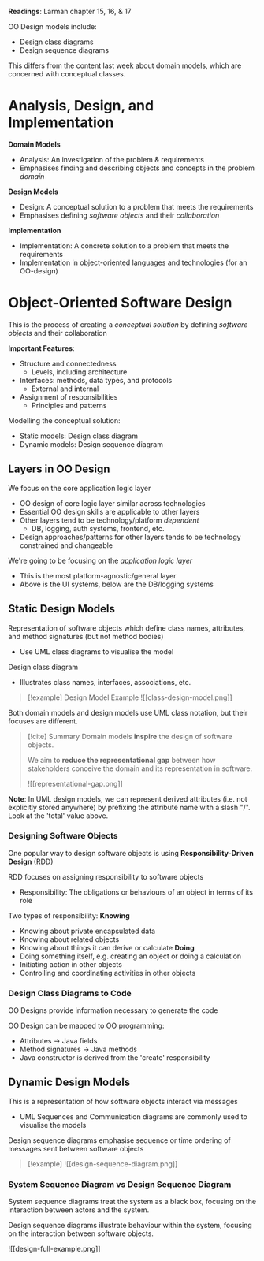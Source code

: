 **Readings**: Larman chapter 15, 16, & 17

OO Design models include:
- Design class diagrams
- Design sequence diagrams

This differs from the content last week about domain models, which are concerned with conceptual classes.

# Analysis, Design, and Implementation

**Domain Models**
- Analysis: An investigation of the problem & requirements
- Emphasises finding and describing objects and concepts in the problem *domain*

**Design Models**
- Design: A conceptual solution to a problem that meets the requirements
- Emphasises defining *software objects* and their *collaboration*

**Implementation**
- Implementation: A concrete solution to a problem that meets the requirements
- Implementation in object-oriented languages and technologies (for an OO-design)


# Object-Oriented Software Design
This is the process of creating a *conceptual solution* by defining *software objects* and their collaboration

**Important Features**:
- Structure and connectedness
	- Levels, including architecture
- Interfaces: methods, data types, and protocols
	- External and internal
- Assignment of responsibilities
	- Principles and patterns

Modelling the conceptual solution:
- Static models: Design class diagram
- Dynamic models: Design sequence diagram

## Layers in OO Design
We focus on the core application logic layer
- OO design of core logic layer similar across technologies
- Essential OO design skills are applicable to other layers
- Other layers tend to be technology/platform *dependent*
	- DB, logging, auth systems, frontend, etc.
- Design approaches/patterns for other layers tends to be technology constrained and changeable

We're going to be focusing on the *application logic layer*
- This is the most platform-agnostic/general layer
- Above is the UI systems, below are the DB/logging systems

## Static Design Models
Representation of software objects which define class names, attributes, and method signatures (but not method bodies)
- Use UML class diagrams to visualise the model

Design class diagram
- Illustrates class names, interfaces, associations, etc.

>[!example] Design Model Example
>![[class-design-model.png]]

Both domain models and design models use UML class notation, but their focuses are different.

>[!cite] Summary
>Domain models **inspire** the design of software objects.
>
>We aim to **reduce the representational gap** between how stakeholders conceive the domain and its representation in software.
>
>![[representational-gap.png]]

**Note**: In UML design models, we can represent derived attributes (i.e. not explicitly stored anywhere) by prefixing the attribute name with a slash "/". Look at the 'total' value above.

### Designing Software Objects

One popular way to design software objects is using **Responsibility-Driven Design** (RDD)

RDD focuses on assigning responsibility to software objects
- Responsibility: The obligations or behaviours of an object in terms of its role

Two types of responsibility:
**Knowing**
- Knowing about private encapsulated data
- Knowing about related objects
- Knowing about things it can derive or calculate
**Doing**
- Doing something itself, e.g. creating an object or doing a calculation
- Initiating action in other objects
- Controlling and coordinating activities in other objects


### Design Class Diagrams to Code
OO Designs provide information necessary to generate the code

OO Design can be mapped to OO programming:
- Attributes -> Java fields
- Method signatures -> Java methods
- Java constructor is derived from the 'create' responsibility

## Dynamic Design Models
This is a representation of how software objects interact via messages
- UML Sequences and Communication diagrams are commonly used to visualise the models

Design sequence diagrams emphasise sequence or time ordering of messages sent between software objects

>[!example]
> ![[design-sequence-diagram.png]]


### System Sequence Diagram vs Design Sequence Diagram

System sequence diagrams treat the system as a black box, focusing on the interaction between actors and the system.

Design sequence diagrams illustrate behaviour within the system, focusing on the interaction between software objects.


![[design-full-example.png]]
